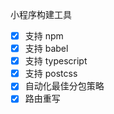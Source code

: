 小程序构建工具

-   [x] 支持 npm
-   [x] 支持 babel
-   [x] 支持 typescript
-   [x] 支持 postcss
-   [x] 自动化最佳分包策略
-   [x] 路由重写
